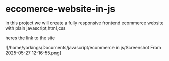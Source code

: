 # eccomerce-website-in-js

in this project we will create a fully responsive frontend ecommerce website with plain javascript,html,css

heres the link to the site

![/home/yorkings/Documents/javascript/ecommerce in js/Screenshot From 2025-05-27 12-16-55.png]
